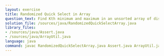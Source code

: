 ```yaml
---
layout: exercise
title: Randomized Quick Select in Array
question_text: Find Kth minimum and maximum in an unsorted array of distinct integers
solution_file: /sources/java/RandomizedQuickSelectArray.java
library_files:
- /sources/java/Assert.java
- /sources/java/ArrayUtil.java
language: java
command: javac RandomizedQuickSelectArray.java Assert.java ArrayUtil.java && java RandomizedQuickSelectArray
---
```

